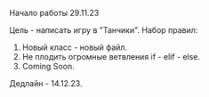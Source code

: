 Начало работы 29.11.23

Цель - написать игру в "Танчики".
Набор правил:
1. Новый класс - новый файл.
2. Не плодить огромные ветвления if - elif - else.
3. Coming Soon. 

Дедлайн - 14.12.23.
